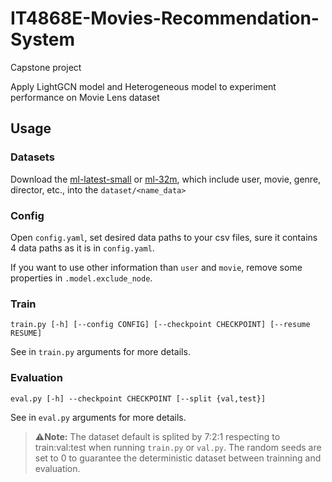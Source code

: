 # IT4868E-Movies-Recommendation-System
Capstone project

Apply LightGCN model and Heterogeneous model to experiment performance on Movie Lens dataset

## Usage
### Datasets
Download the [ml-latest-small](https://husteduvn-my.sharepoint.com/:u:/g/personal/minh_nqn242051m_sis_hust_edu_vn/ESe6FkhXx_FKjPr31zqpLQABc-BZwlRZIPZv8_6xqh-Abg?e=oIvQIi) or [ml-32m](https://husteduvn-my.sharepoint.com/:u:/g/personal/minh_nqn242051m_sis_hust_edu_vn/EfgKP3GmTJdDgXKUs5JgOf4B1kkDg94I8vaKdubilYtyqA?e=WcTLes), which include user, movie, genre, director, etc., into the `dataset/<name_data>`

### Config
Open `config.yaml`, set desired data paths to your csv files, sure it contains 4 data paths as it is in `config.yaml`.

If you want to use other information than `user` and `movie`, remove some properties in `.model.exclude_node`.

### Train
```
train.py [-h] [--config CONFIG] [--checkpoint CHECKPOINT] [--resume RESUME]
```
See in `train.py` arguments for more details.

### Evaluation
```
eval.py [-h] --checkpoint CHECKPOINT [--split {val,test}]
```
See in `eval.py` arguments for more details.

> **⚠️Note:** The dataset default is splited by 7:2:1 respecting to train:val:test when running `train.py` or `val.py`. The random seeds are set to 0 to guarantee the deterministic dataset between trainning and evaluation. 